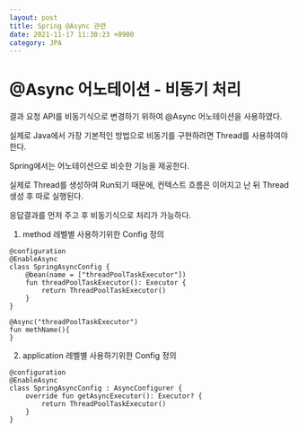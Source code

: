 ```yaml
---
layout: post
title: Spring @Async 관련
date: 2021-11-17 11:30:23 +0900
category: JPA
---
```

# @Async 어노테이션 - 비동기 처리

결과 요청 API를 비동기식으로 변경하기 위하여 @Async 어노테이션을 사용하였다.

실제로 Java에서 가장 기본적인 방법으로 비동기를 구현하려면 Thread를 사용하여야 한다.

Spring에서는 어노테이션으로 비슷한 기능을 제공한다.

실제로 Thread를 생성하여 Run되기 때문에, 컨텍스트 흐름은 이어지고 난 뒤 Thread 생성 후 따로 실행된다.

응답결과를 먼저 주고 후 비동기식으로 처리가 가능하다.

1. method 레벨별 사용하기위한 Config 정의

```
@configuration
@EnableAsync
class SpringAsyncConfig {
    @bean(name = ["threadPoolTaskExecutor"])
    fun threadPoolTaskExecutor(): Executor {
        return ThreadPoolTaskExecutor()
    }
}

@Async("threadPoolTaskExecutor")
fun methName(){
}
```


2. application 레벨별 사용하기위한 Config 정의


```
@configuration
@EnableAsync
class SpringAsyncConfig : AsyncConfigurer {
    override fun getAsyncExecutor(): Executor? {
        return ThreadPoolTaskExecutor()
    }
}
```


